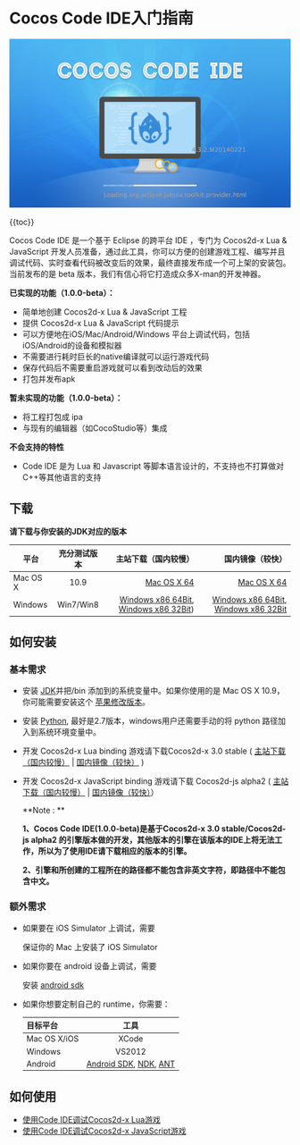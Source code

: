 Cocos Code IDE入门指南
=========================

![](./res/cocos-code-splash.png)

{{toc}}

Cocos Code IDE 是一个基于 Eclipse 的跨平台 IDE ，专门为 Cocos2d-x Lua & JavaScript 开发人员准备，通过此工具，你可以方便的创建游戏工程、编写并且调试代码、实时查看代码被改变后的效果，最终直接发布成一个可上架的安装包。当前发布的是 beta 版本，我们有信心将它打造成众多X-man的开发神器。

**已实现的功能（1.0.0-beta）：**

* 简单地创建 Cocos2d-x Lua & JavaScript 工程
* 提供 Cocos2d-x Lua & JavaScript 代码提示
* 可以方便地在iOS/Mac/Android/Windows 平台上调试代码，包括iOS/Android的设备和模拟器
* 不需要进行耗时巨长的native编译就可以运行游戏代码
* 保存代码后不需要重启游戏就可以看到改动后的效果
* 打包并发布apk

**暂未实现的功能（1.0.0-beta）：**

* 将工程打包成 ipa
* 与现有的编辑器（如CocoStudio等）集成

**不会支持的特性**

* Code IDE 是为 Lua 和 Javascript 等脚本语言设计的，不支持也不打算做对C++等其他语言的支持

下载
----------
**请下载与你安装的JDK对应的版本**

| 平台        | 充分测试版本 | 主站下载（国内较慢）| 国内镜像（较快） |
| ----------- |:--------------:| ----------------------:|-------------------------:|
| Mac OS X      | 10.9 		| [Mac OS X 64][mac ide global link] |[Mac OS X 64][mac ide Chinese link] 
| Windows       | Win7/Win8     | [Windows x86 64Bit][windows ide 64 global link], [Windows x86 32Bit][windows ide 32 global link]) | [Windows x86 64Bit][windows ide 64 Chinese link], [Windows x86 32Bit][windows ide 32 Chinese link]|

如何安装
------------

### 基本需求

+ 安装 [JDK][JDK link]并把<jdkhome>/bin 添加到的系统变量中。如果你使用的是 Mac OS X 10.9，你可能需要安装这个 [苹果修改版本][Apple modified Java package link]。
+ 安装 [Python][Python link], 最好是2.7版本，windows用户还需要手动的将 python 路径加入到系统环境变量中。
+ 开发 Cocos2d-x Lua binding 游戏请下载Cocos2d-x 3.0 stable ( [主站下载（国内较慢）][cocos2d-x global link] | [国内镜像（较快）][cocos2d-x Chinese link] )
+ 开发 Cocos2d-x JavaScript binding 游戏请下载 Cocos2d-js alpha2 ( [主站下载（国内较慢）][cocos2d-js global link] | [国内镜像（较快）][cocos2d-js Chinese link]）

	**Note : **
	
	**1、Cocos Code IDE(1.0.0-beta)是基于Cocos2d-x 3.0 stable/Cocos2d-js alpha2 的引擎版本做的开发，其他版本的引擎在该版本的IDE上将无法工作，所以为了使用IDE请下载相应的版本的引擎。**
	
	**2、引擎和所创建的工程所在的路径都不能包含非英文字符，即路径中不能包含中文。**
	
### 额外需求

* 如果要在 iOS Simulator 上调试，需要

    保证你的 Mac 上安装了 iOS Simulator

* 如果你要在 android 设备上调试，需要

    安装 [android sdk][Android SDK link]

* 如果你想要定制自己的 runtime，你需要：

	| 目标平台      | 工具 |
	| ------------- |:----------------------------:|
	| Mac OS X/iOS      | XCode 		|
	| Windows       | VS2012 |
	| Android       | [Android SDK][Android SDK link], [NDK][NDK link], [ANT][ANT link] |

如何使用
----------

+ [使用Code IDE调试Cocos2d-x Lua游戏](../debug-lua/zh.md)
+ [使用Code IDE调试Cocos2d-x JavaScript游戏](../debug-js/zh.md)

[JDK link]: http://www.oracle.com/technetwork/java/javase/downloads/index.html
[Android SDK link]: https://developer.android.com/sdk/index.html?hl=sk
[NDK link]: https://developer.android.com/tools/sdk/ndk/
[ANT link]: http://ant.apache.org/
[Apple modified Java package link]: http://support.apple.com/kb/dl1572
[Python link]: http://www.python.org/download
[cocos2d-x global link]: http://cdn.cocos2d-x.org/cocos2d-x-3.0.zip
[cocos2d-x Chinese link]: http://cocos2d-x.org/filedown/cocos2d-x-3.0-zip-cncdn
[cocos2d-js global link]: http://cdn.cocos2d-x.org/cocos2d-js-v3.0-alpha2.zip
[cocos2d-js Chinese link]: http://cocos2d-x.org/filedown/cocos2d-js-v3.0-alpha2-zip-cncdn
[mac ide global link]: http://cdn.cocos2d-x.org/cocos-code-ide-mac64-1.0.0-beta.zip
[mac ide Chinese link]: http://cocos2d-x.org/filedown/cocos-code-ide-mac64-1.0.0-beta-zip-cncdn
[windows ide 64 global link]: http://cdn.cocos2d-x.org/cocos-code-ide-win64-1.0.0-beta.zip
[windows ide 64 Chinese link]: http://cocos2d-x.org/filedown/cocos-code-ide-win64-1.0.0-beta-zip-cncdn
[windows ide 32 global link]: http://cdn.cocos2d-x.org/cocos-code-ide-win32-1.0.0-beta.zip
[windows ide 32 Chinese link]: http://cocos2d-x.org/filedown/cocos-code-ide-win32-1.0.0-beta-zip-cncdn
